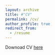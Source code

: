 ```yaml
---
layout: archive
title: #"CV"
permalink: /cv/
author_profile: true
redirect_from:
  - /resume
---
```


Downoad CV [here](http://mohsenhdkh.github.io/files/cv.pdf)
 
